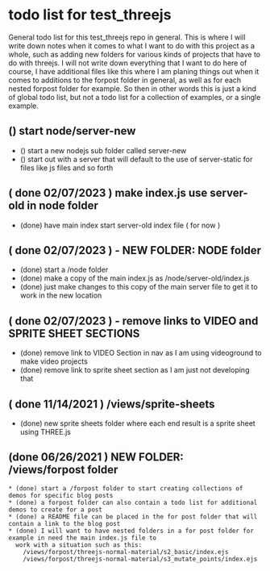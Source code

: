 # todo list for test_threejs

General todo list for this test_threejs repo in general. This is where I will write down notes when it comes to what I want to do with this project as a whole, such as adding new folders for various kinds of projects that have to do with threejs. I will not write down everything that I want to do here of course, I have additional files like this where I am planing things out when it comes to additions to the forpost folder in general, as well as for each nested forpost folder for example. So then in other words this is just a kind of global todo list, but not a todo list for a collection of examples, or a single example.


## () start node/server-new
* () start a new nodejs sub folder called server-new
* () start out with a server that will default to the use of server-static for files like js files and so forth

## ( done 02/07/2023 ) make index.js use server-old in node folder
* (done) have main index start server-old index file ( for now )

## ( done 02/07/2023 ) - NEW FOLDER: NODE folder
* (done) start a /node folder
* (done) make a copy of the main index.js as /node/server-old/index.js
* (done) just make changes to this copy of the main server file to get it to work in the new location

## ( done 02/07/2023 ) - remove links to VIDEO and SPRITE SHEET SECTIONS
* (done) remove link to VIDEO Section in nav as I am using videoground to make video projects
* (done) remove link to sprite sheet section as I am just not developing that

## ( done 11/14/2021 ) /views/sprite-sheets
* (done) new sprite sheets folder where each end result is a sprite sheet using THREE.js

## (done 06/26/2021 ) NEW FOLDER: /views/forpost folder
    * (done) start a /forpost folder to start creating collections of demos for specific blog posts
    * (done) a forpost folder can also contain a todo list for additional demos to create for a post
    * (done) a README file can be placed in the for post folder that will contain a link to the blog post
    * (done) I will want to have nested folders in a for post folder for example in need the main index.js file to
      work with a situation such as this:
        /views/forpost/threejs-normal-material/s2_basic/index.ejs
        /views/forpost/threejs-normal-material/s3_mutate_points/index.ejs
